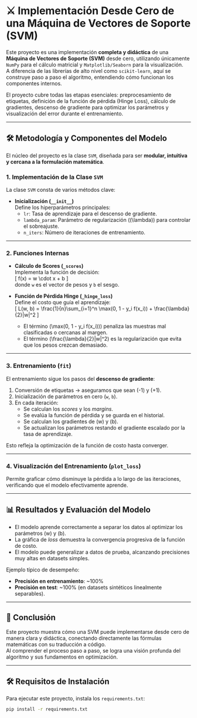 # ⚔️ Implementación Desde Cero de una Máquina de Vectores de Soporte (SVM)

Este proyecto es una implementación **completa y didáctica** de una **Máquina de Vectores de Soporte (SVM)** desde cero, utilizando únicamente `NumPy` para el cálculo matricial y `Matplotlib/Seaborn` para la visualización.  
A diferencia de las librerías de alto nivel como `scikit-learn`, aquí se construye paso a paso el algoritmo, entendiendo cómo funcionan los componentes internos.

El proyecto cubre todas las etapas esenciales: preprocesamiento de etiquetas, definición de la función de pérdida (Hinge Loss), cálculo de gradientes, descenso de gradiente para optimizar los parámetros y visualización del error durante el entrenamiento.

---

## 🛠️ Metodología y Componentes del Modelo

El núcleo del proyecto es la clase `SVM`, diseñada para ser **modular, intuitiva y cercana a la formulación matemática**.

### 1. Implementación de la Clase `SVM`

La clase `SVM` consta de varios métodos clave:

- **Inicialización (`__init__`)**  
  Define los hiperparámetros principales:
  - `lr`: Tasa de aprendizaje para el descenso de gradiente.
  - `lambda_param`: Parámetro de regularización (\(\lambda\)) para controlar el sobreajuste.
  - `n_iters`: Número de iteraciones de entrenamiento.

---

### 2. Funciones Internas

- **Cálculo de Scores (`_scores`)**  
  Implementa la función de decisión:  
  \[
  f(x) = w \cdot x + b
  \]  
  donde `w` es el vector de pesos y `b` el sesgo.

- **Función de Pérdida Hinge (`_hinge_loss`)**  
  Define el costo que guía el aprendizaje:  
  \[
  L(w, b) = \frac{1}{n}\sum\_{i=1}^n \max(0, 1 - y_i f(x_i)) + \frac{\lambda}{2}\|w\|^2
  \]
  - El término \(\max(0, 1 - y_i f(x_i))\) penaliza las muestras mal clasificadas o cercanas al margen.
  - El término \(\frac{\lambda}{2}\|w\|^2\) es la regularización que evita que los pesos crezcan demasiado.

---

### 3. Entrenamiento (`fit`)

El entrenamiento sigue los pasos del **descenso de gradiente**:

1. Conversión de etiquetas → aseguramos que sean \(-1\) y \(+1\).
2. Inicialización de parámetros en cero (`w`, `b`).
3. En cada iteración:
   - Se calculan los _scores_ y los _margins_.
   - Se evalúa la función de pérdida y se guarda en el historial.
   - Se calculan los gradientes de \(w\) y \(b\).
   - Se actualizan los parámetros restando el gradiente escalado por la tasa de aprendizaje.

Esto refleja la optimización de la función de costo hasta converger.

---

### 4. Visualización del Entrenamiento (`plot_loss`)

Permite graficar cómo disminuye la pérdida a lo largo de las iteraciones, verificando que el modelo efectivamente aprende.

---

## 📊 Resultados y Evaluación del Modelo

- El modelo aprende correctamente a separar los datos al optimizar los parámetros \(w\) y \(b\).
- La gráfica de _loss_ demuestra la convergencia progresiva de la función de costo.
- El modelo puede generalizar a datos de prueba, alcanzando precisiones muy altas en datasets simples.

Ejemplo típico de desempeño:

- **Precisión en entrenamiento**: ~100%
- **Precisión en test**: ~100% (en datasets sintéticos linealmente separables).

---

## 🚀 Conclusión

Este proyecto muestra cómo una SVM puede implementarse desde cero de manera clara y didáctica, conectando directamente las fórmulas matemáticas con su traducción a código.  
Al comprender el proceso paso a paso, se logra una visión profunda del algoritmo y sus fundamentos en optimización.

---

## 🛠️ Requisitos de Instalación

Para ejecutar este proyecto, instala los `requirements.txt`:

```bash
pip install -r requirements.txt
```
